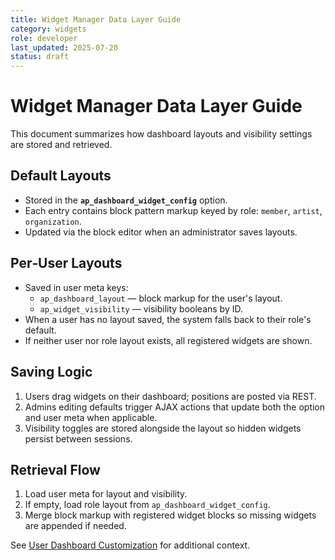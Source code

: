 ```yaml
---
title: Widget Manager Data Layer Guide
category: widgets
role: developer
last_updated: 2025-07-20
status: draft
---
```


# Widget Manager Data Layer Guide

This document summarizes how dashboard layouts and visibility settings are stored and retrieved.

## Default Layouts
- Stored in the **`ap_dashboard_widget_config`** option.
- Each entry contains block pattern markup keyed by role: `member`, `artist`, `organization`.
- Updated via the block editor when an administrator saves layouts.

## Per‑User Layouts
- Saved in user meta keys:
  - `ap_dashboard_layout` — block markup for the user's layout.
  - `ap_widget_visibility` — visibility booleans by ID.
- When a user has no layout saved, the system falls back to their role's default.
- If neither user nor role layout exists, all registered widgets are shown.

## Saving Logic
1. Users drag widgets on their dashboard; positions are posted via REST.
2. Admins editing defaults trigger AJAX actions that update both the option and user meta when applicable.
3. Visibility toggles are stored alongside the layout so hidden widgets persist between sessions.

## Retrieval Flow
1. Load user meta for layout and visibility.
2. If empty, load role layout from `ap_dashboard_widget_config`.
3. Merge block markup with registered widget blocks so missing widgets are appended if needed.

See [User Dashboard Customization](./user-dashboard-customization.md) for additional context.
